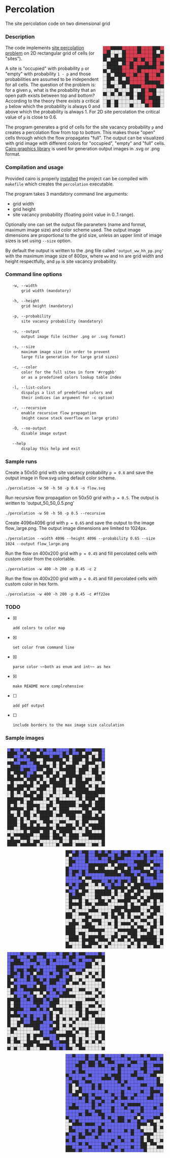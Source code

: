 # Percolation
The site percolation code on two dimensional grid


### Description

<img style="float: right;" src="data/percolation.png" height="200" alt="site percolation" />

The code implements [site percolation problem](https://en.wikipedia.org/wiki/Percolation_theory) 
on 2D rectangular grid of cells (or "sites"). 

A site is "occupied" with probability `p` or "empty" with probability `1 - p` and 
those probabilities are assumed to be independent for all cells. The question of the problem is: 
for a given `p`, what is the probability that an open path exists between top and bottom?
According to the theory there exists a critical `p` below which the probability is always 0 
and above which the probability is always 1. For 2D site percolation the critical value of `p` is close to 0.6.

The program generates a grid of cells for the site vacancy probability `p` and creates a percolation flow
from top to bottom. This makes those "open" cells through which the flow propagates "full". 
The output can be visualized with grid image with different colors for "occupied", "empty" and "full" cells.
[Cairo graphics library](https://www.cairographics.org) is used for generation output images in .svg or .png format.


### Compilation and usage

Provided cairo is properly [installed](https://www.cairographics.org/download/) 
the project can be compiled with `makefile` which creates the `percolation` executable.

The program takes 3 mandatory command line arguments:
* grid width
* grid height
* site vacancy probability (floating point value in 0..1 range). 

Optionally one can set the output file paraneters (name and format, maximum image size) and color scheme used.
The output image dimensions are proportional to the grid size, unless an upper limit of image sizes is set
using `--size` option.

By default the output is written to the .png file called `'output_ww_hh_pp.png'` with
the maximum image size of 800px, where `ww` and `hh` are grid width and height respectfully, 
and `pp` is site vacancy probability.


### Command line options

       -w, --width                                   
           grid width (mandatory)                              
                                                     
       -h, --height                                  
           grid height (mandatory)                             
                                                     
       -p, --probability                             
           site vacancy probability (mandatory)            
                                                     
       -o, --output                                  
           output image file (either .png or .svg format)     
                                                     
       -s, --size                                    
           maximum image size (in order to prevent 
           large file generation for large grid sizes)                      
                                                     
       -c, --color                                   
           color for the full sites in form '#rrggbb'
           or as a predefined colors lookup table index                
                                                     
       -l, --list-colors                             
           dispalys a list of predefined colors and  
           their indices (an argument for -c option) 
                                                     
       -r, --recursive                               
           enable recursive flow propagation 
           (might cause stack overflow on large grids)     
                                                     
       -O, --no-output                               
           disable image output                      
                                                     
       --help                                        
           display this help and exit                


### Sample runs

Create a 50x50 grid with site vacancy probability `p = 0.6` and 
save the output image in flow.svg using default color scheme.

`./percolation -w 50 -h 50 -p 0.6 -o flow.svg`


Run recursive flow propagation on 50x50 grid with `p = 0.5`.
The output is written to 'output_50_50_0.5.png'

`./percolation -w 50 -h 50 -p 0.5 --recursive`


Create 4096x4096 grid with `p = 0.65` and save the output to the image flow_large.png.
The output image dimensions are limited to 1024px.

`./percolation --width 4096 --height 4096 --probability 0.65 --size 1024 --output flow_large.png`


Run the flow on 400x200 grid with `p = 0.45` and fill percolated cells with custom color from the colortable.

`./percolation -w 400 -h 200 -p 0.45 -c 2`


Run the flow on 400x200 grid with `p = 0.45` and fill percolated cells with custom color in hex form.

`./percolation -w 400 -h 200 -p 0.45 -c #ff22ee`


### TODO

* [x]     add colors to color map
* [x]     set color from command line
* [x]     parse color ~~both as enum and int~~ as hex
* [x]     make README more complrehensive
* [ ]     add pdf output
* [ ]     include borders to the max image size calculation


### Sample images

<a><img src="data/img_p40.png" align="left"  height="320" alt="p = 0.4" ></a>
<a><img src="data/img_p50.png" align="right" height="320" alt="p = 0.5" ></a>
<a><img src="data/img_p60.png" align="left"  height="320" alt="p = 0.6" ></a>
<a><img src="data/img_p70.png" align="right" height="320" alt="p = 0.7" ></a>



